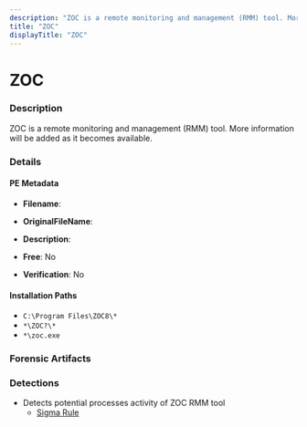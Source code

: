 ```yaml
---
description: "ZOC is a remote monitoring and management (RMM) tool. More information will be added as it becomes available."
title: "ZOC"
displayTitle: "ZOC"
---
```




# ZOC


### Description

ZOC is a remote monitoring and management (RMM) tool. More information will be added as it becomes available.




### Details


#### PE Metadata
- **Filename**: 
- **OriginalFileName**: 
- **Description**: 


- **Free**: No

- **Verification**: No




#### Installation Paths
- `C:\Program Files\ZOC8\*`
- `*\ZOC?\*`
- `*\zoc.exe`

### Forensic Artifacts






### Detections
- Detects potential processes activity of ZOC RMM tool
  - [Sigma Rule](https://github.com/magicsword-io/LOLRMM/blob/main/detections/sigma/zoc_processes_sigma.yml)



